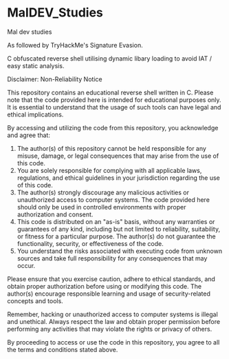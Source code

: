 # MalDEV_Studies
Mal dev studies

As followed by TryHackMe's Signature Evasion.

C obfuscated reverse shell utilising dynamic libary loading to avoid IAT / easy static analysis.


Disclaimer: Non-Reliability Notice

This repository contains an educational reverse shell written in C. Please note that the code provided here is intended for educational purposes only. It is essential to understand that the usage of such tools can have legal and ethical implications. 

By accessing and utilizing the code from this repository, you acknowledge and agree that:

1. The author(s) of this repository cannot be held responsible for any misuse, damage, or legal consequences that may arise from the use of this code.
2. You are solely responsible for complying with all applicable laws, regulations, and ethical guidelines in your jurisdiction regarding the use of this code.
3. The author(s) strongly discourage any malicious activities or unauthorized access to computer systems. The code provided here should only be used in controlled environments with proper authorization and consent.
4. This code is distributed on an "as-is" basis, without any warranties or guarantees of any kind, including but not limited to reliability, suitability, or fitness for a particular purpose. The author(s) do not guarantee the functionality, security, or effectiveness of the code.
5. You understand the risks associated with executing code from unknown sources and take full responsibility for any consequences that may occur.

Please ensure that you exercise caution, adhere to ethical standards, and obtain proper authorization before using or modifying this code. The author(s) encourage responsible learning and usage of security-related concepts and tools.

Remember, hacking or unauthorized access to computer systems is illegal and unethical. Always respect the law and obtain proper permission before performing any activities that may violate the rights or privacy of others.

By proceeding to access or use the code in this repository, you agree to all the terms and conditions stated above.
